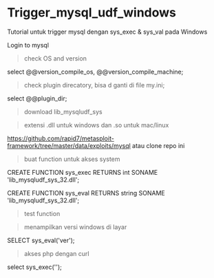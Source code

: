 # Trigger_mysql_udf_windows
Tutorial untuk trigger mysql dengan sys_exec &amp; sys_val pada Windows

Login to mysql

> check OS and version

select @@version_compile_os, @@version_compile_machine;

> check plugin direcatory, bisa d ganti di file my.ini;

select @@plugin_dir;

> download lib_mysqludf_sys

> extensi .dll untuk windows dan .so untuk mac/linux

https://github.com/rapid7/metasploit-framework/tree/master/data/exploits/mysql atau clone repo ini

> buat function untuk akses system

CREATE FUNCTION sys_exec RETURNS int SONAME 'lib_mysqludf_sys_32.dll';

CREATE FUNCTION sys_eval RETURNS string SONAME 'lib_mysqludf_sys_32.dll';

> test function

> menampilkan versi windows di layar

SELECT sys_eval('ver');

> akses php dengan curl

select sys_exec('');
